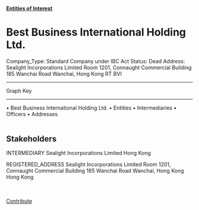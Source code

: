 #### [Entities of Interest](/list.html)
<link rel="stylesheet" type="text/css" href="../../assets/style.css">

<style>
body{background-image:url("http://eoi-graphs.s3-website-eu-west-1.amazonaws.com/Best_Business_International_Holding_Ltd..png");background-repeat: no-repeat;background-size: contain;}
.markdown>p>span{background-color: white;}
</style>

# Best Business International Holding Ltd.
<span>Company_Type: Standard Company under IBC Act
Status: Dead
Address: Sealight Incorporations Limited Room 1201, Connaught Commercial Building 185 Wanchai Road Wanchai, Hong Kong RT BVI
</span>

---



<div class="legend">
Graph Key
<hr>
<span class="focus">• Best Business International Holding Ltd.</span>
<span class="entity">• Entities</span>
<span class="intermediary">• Intermediaries</span>
<span class="officer">• Officers</span>
<span class="address">• Addresses</span>
</div><br>


## Stakeholders
<span>INTERMEDIARY
Sealight Incorporations Limited
Hong Kong
</span>

<span>REGISTERED_ADDRESS
Sealight Incorporations Limited Room 1201, Connaught Commercial Building 185 Wanchai Road Wanchai, Hong Kong
Hong Kong
</span>

<br><br><a class="contribute_button" href="Readme.md">Contribute</a>
